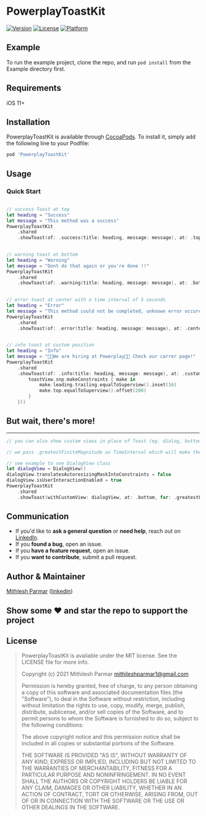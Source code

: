 # PowerplayToastKit

[![Version](https://img.shields.io/cocoapods/v/PowerplayToastKit.svg?style=flat)](https://cocoapods.org/pods/PowerplayToastKit)
[![License](https://img.shields.io/cocoapods/l/PowerplayToastKit.svg?style=flat)](https://cocoapods.org/pods/PowerplayToastKit)
[![Platform](https://img.shields.io/cocoapods/p/PowerplayToastKit.svg?style=flat)](https://cocoapods.org/pods/PowerplayToastKit)

## Example

To run the example project, clone the repo, and run `pod install` from the Example directory first.

## Requirements

iOS 11+


## Installation

PowerplayToastKit is available through [CocoaPods](https://cocoapods.org). To install
it, simply add the following line to your Podfile:

```ruby
pod 'PowerplayToastKit'
```

## Usage

### Quick Start

```swift

// success Toast at top
let heading = "Success"
let message = "This method was a success"
PowerplayToastKit
    .shared
    .showToast(of: .success(title: heading, message: message), at: .top)
    

// warning toast at bottom
let heading = "Warning"
let message = "Dont do that again or you're done !!"
PowerplayToastKit
    .shared
    .showToast(of: .warning(title: heading, message: message), at: .bottom)
    

// error toast at center with a time interval of 5 seconds
let heading = "Error"
let message = "This method could not be completed, unknown error occured !!"
PowerplayToastKit
    .shared
    .showToast(of: .error(title: heading, message: message), at: .center, for: 5)  
    

// info toast at custom position
let heading = "Info"
let message = "🕺🕺We are hiring at Powerplay🕺🕺 Check our carrer page!"
PowerplayToastKit
    .shared
    .showToast(of: .info(title: heading, message: message), at: .custom(callback: { toastView in
        toastView.snp.makeConstraints { make in
            make.leading.trailing.equalToSuperview().inset(16)
            make.top.equalToSuperview().offset(200)
        }
    }))     

```


## But wait, there's more!
---------
```swift
// you can also show custom views in place of Toast (eg. dialog, bottomsheet, loading indicators, etc..)

// we pass .greatestFiniteMagnitude as TimeInterval which will make the Dialog appear for infinte time

// see example to see DialogView class
let dialogView = DialogView()
dialogView.translatesAutoresizingMaskIntoConstraints = false
dialogView.isUserInteractionEnabled = true
PowerplayToastKit
    .shared
    .showToast(withCustomView: dialogView, at: .bottom, for: .greatestFiniteMagnitude)
```



## Communication

- If you'd like to **ask a general question** or **need help**, reach out on [LinkedIn](https://www.linkedin.com/in/mithilesh-parmar-97395712b/). 
- If you **found a bug**, open an issue.
- If you **have a feature request**, open an issue.
- If you **want to contribute**, submit a pull request.


## Author & Maintainer
[Mithlesh Parmar](https://github.com/mithilesh-parmar) ([linkedin](https://www.linkedin.com/in/mithilesh-parmar-97395712b/))


## Show some ❤️ and star the repo to support the project

## License

>PowerplayToastKit is available under the MIT license. See the LICENSE file for more info.
>
>Copyright (c) 2021 Mithilesh Parmar <mithileshparmar1@gmail.com>
>
>Permission is hereby granted, free of charge, to any person obtaining a copy
>of this software and associated documentation files (the "Software"), to deal
>in the Software without restriction, including without limitation the rights
>to use, copy, modify, merge, publish, distribute, sublicense, and/or sell
>copies of the Software, and to permit persons to whom the Software is
>furnished to do so, subject to the following conditions:
>
>The above copyright notice and this permission notice shall be included in
>all copies or substantial portions of the Software.
>
>THE SOFTWARE IS PROVIDED "AS IS", WITHOUT WARRANTY OF ANY KIND, EXPRESS OR
>IMPLIED, INCLUDING BUT NOT LIMITED TO THE WARRANTIES OF MERCHANTABILITY,
>FITNESS FOR A PARTICULAR PURPOSE AND NONINFRINGEMENT. IN NO EVENT SHALL THE
>AUTHORS OR COPYRIGHT HOLDERS BE LIABLE FOR ANY CLAIM, DAMAGES OR OTHER
>LIABILITY, WHETHER IN AN ACTION OF CONTRACT, TORT OR OTHERWISE, ARISING FROM,
>OUT OF OR IN CONNECTION WITH THE SOFTWARE OR THE USE OR OTHER DEALINGS IN
>THE SOFTWARE.
